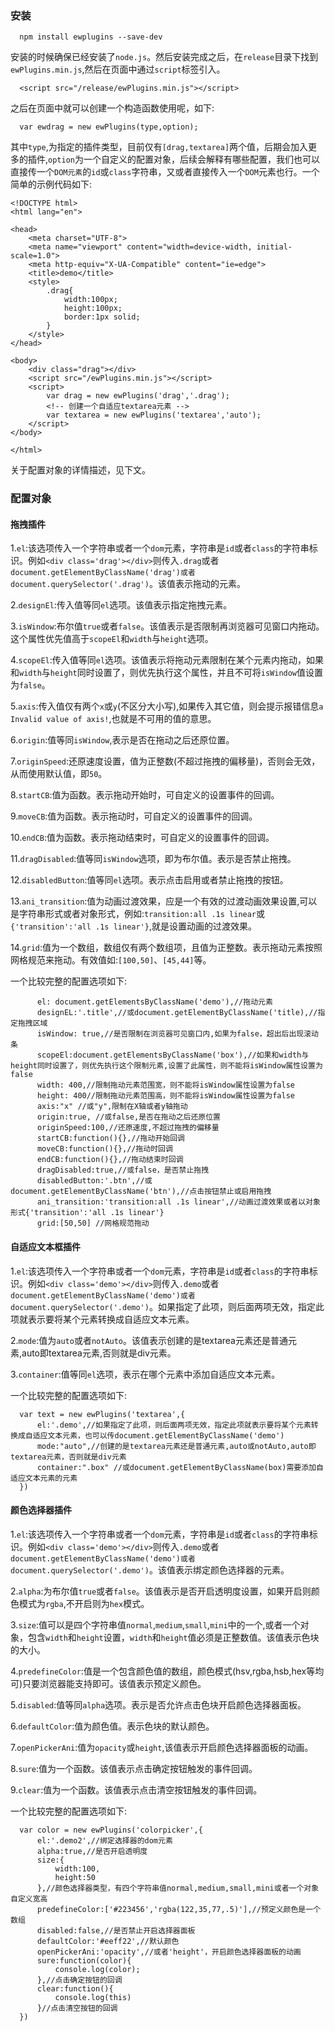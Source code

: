 ### 安装

```
  npm install ewplugins --save-dev

```

安装的时候确保已经安装了`node.js`。然后安装完成之后，在`release`目录下找到`ewPlugins.min.js`,然后在页面中通过`script`标签引入。

```
  <script src="/release/ewPlugins.min.js"></script>

```

之后在页面中就可以创建一个构造函数使用呢，如下:

```
  var ewdrag = new ewPlugins(type,option);

```

其中`type`,为指定的插件类型，目前仅有`[drag,textarea]`两个值，后期会加入更多的插件,`option`为一个自定义的配置对象，后续会解释有哪些配置，我们也可以直接传一个`DOM元素`的`id`或`class`字符串，又或者直接传入一个`DOM`元素也行。一个简单的示例代码如下:

```
<!DOCTYPE html>
<html lang="en">

<head>
    <meta charset="UTF-8">
    <meta name="viewport" content="width=device-width, initial-scale=1.0">
    <meta http-equiv="X-UA-Compatible" content="ie=edge">
    <title>demo</title>
    <style>
        .drag{
            width:100px;
            height:100px;
            border:1px solid;
        }
    </style>
</head>

<body>
    <div class="drag"></div>
    <script src="/ewPlugins.min.js"></script>
    <script>
        var drag = new ewPlugins('drag','.drag');
        <!-- 创建一个自适应textarea元素 -->
        var textarea = new ewPlugins('textarea','auto');
    </script>
</body>

</html>

```

关于配置对象的详情描述，见下文。

### 配置对象

#### 拖拽插件

1.`el`:该选项传入一个字符串或者一个`dom`元素，字符串是`id`或者`class`的字符串标识。例如`<div class='drag'></div>`则传入`.drag`或者`document.getElementByClassName('drag')或者document.querySelector('.drag')`。该值表示拖动的元素。

2.`designEl`:传入值等同`el`选项。该值表示指定拖拽元素。

3.`isWindow`:布尔值`true`或者`false`。该值表示是否限制再浏览器可见窗口内拖动。这个属性优先值高于`scopeEl`和`width`与`height`选项。

4.`scopeEl`:传入值等同`el`选项。该值表示将拖动元素限制在某个元素内拖动，如果和`width`与`height`同时设置了，则优先执行这个属性，并且不可将`isWindow`值设置为`false`。

5.`axis`:传入值仅有两个`x`或`y`(不区分大小写),如果传入其它值，则会提示报错信息`a Invalid value of axis!`,也就是不可用的值的意思。

6.`origin`:值等同`isWindow`,表示是否在拖动之后还原位置。

7.`originSpeed`:还原速度设置，值为正整数(不超过拖拽的偏移量)，否则会无效，从而使用默认值，即`50`。

8.`startCB`:值为函数。表示拖动开始时，可自定义的设置事件的回调。

9.`moveCB`:值为函数。表示拖动时，可自定义的设置事件的回调。

10.`endCB`:值为函数。表示拖动结束时，可自定义的设置事件的回调。

11.`dragDisabled`:值等同`isWindow`选项，即为布尔值。表示是否禁止拖拽。

12.`disabledButton`:值等同`el`选项。表示点击启用或者禁止拖拽的按钮。

13.`ani_transition`:值为动画过渡效果，应是一个有效的过渡动画效果设置,可以是字符串形式或者对象形式，例如:`transition:all .1s linear`或`{'transition':'all .1s linear'}`,就是设置动画的过渡效果。

14.`grid`:值为一个数组，数组仅有两个数组项，且值为正整数。表示拖动元素按照网格规范来拖动。有效值如:`[100,50]`、`[45,44]`等。

一个比较完整的配置选项如下:

```
      el: document.getElementsByClassName('demo'),//拖动元素
      designEL:'.title',//或document.getElementByClassName('title),//指定拖拽区域
      isWindow: true,//是否限制在浏览器可见窗口内,如果为false，超出后出现滚动条
      scopeEl:document.getElementsByClassName('box'),//如果和width与height同时设置了，则优先执行这个限制元素,设置了此属性，则不能将isWindow属性设置为false
      width: 400,//限制拖动元素范围宽，则不能将isWindow属性设置为false
      height: 400//限制拖动元素范围高，则不能将isWindow属性设置为false
      axis:"x" //或"y",限制在X轴或者y轴拖动
      origin:true, //或false,是否在拖动之后还原位置
      originSpeed:100,//还原速度,不超过拖拽的偏移量
      startCB:function(){},//拖动开始回调
      moveCB:function(){},//拖动时回调
      endCB:function(){},//拖动结束时回调
      dragDisabled:true,//或false，是否禁止拖拽
      disabledButton:'.btn',//或document.getElementByClassName('btn'),//点击按钮禁止或启用拖拽
      ani_transition:'transition:all .1s linear',//动画过渡效果或者以对象形式{'transition':'all .1s linear'}
      grid:[50,50] //网格规范拖动

```

#### 自适应文本框插件

1.`el`:该选项传入一个字符串或者一个`dom`元素，字符串是`id`或者`class`的字符串标识。例如`<div class='demo'></div>`则传入`.demo`或者`document.getElementByClassName('demo')或者document.querySelector('.demo')`。如果指定了此项，则后面两项无效，指定此项就表示要将某个元素转换成自适应文本元素。

2.`mode`:值为`auto`或者`notAuto`。该值表示创建的是textarea元素还是普通元素,auto即textarea元素,否则就是div元素。

3.`container`:值等同`el`选项，表示在哪个元素中添加自适应文本元素。

一个比较完整的配置选项如下:

```
  var text = new ewPlugins('textarea',{
      el:'.demo',//如果指定了此项，则后面两项无效，指定此项就表示要将某个元素转换成自适应文本元素，也可以传document.getElementByClassName('demo')
      mode:"auto",//创建的是textarea元素还是普通元素,auto或notAuto,auto即textarea元素，否则就是div元素
      container:".box" //或document.getElementByClassName(box)需要添加自适应文本元素的元素
  })
```

#### 颜色选择器插件

1.`el`:该选项传入一个字符串或者一个`dom`元素，字符串是`id`或者`class`的字符串标识。例如`<div class='demo'></div>`则传入`.demo`或者`document.getElementByClassName('demo')或者document.querySelector('.demo')`。该值表示绑定颜色选择器的元素。

2.`alpha`:为布尔值`true`或者`false`。该值表示是否开启透明度设置，如果开启则颜色模式为`rgba`,不开启则为`hex`模式。

3.`size`:值可以是四个字符串值`normal`,`medium`,`small`,`mini`中的一个,或者一个对象，包含`width`和`height`设置，`width`和`height`值必须是正整数值。该值表示色块的大小。

4.`predefineColor`:值是一个包含颜色值的数组，颜色模式(hsv,rgba,hsb,hex等均可)只要浏览器能支持即可。该值表示预定义颜色。

5.`disabled`:值等同`alpha`选项。表示是否允许点击色块开启颜色选择器面板。

6.`defaultColor`:值为颜色值。表示色块的默认颜色。

7.`openPickerAni`:值为`opacity`或`height`,该值表示开启颜色选择器面板的动画。

8.`sure`:值为一个函数。该值表示点击确定按钮触发的事件回调。

9.`clear`:值为一个函数。该值表示点击清空按钮触发的事件回调。

一个比较完整的配置选项如下:

```
  var color = new ewPlugins('colorpicker',{
      el:'.demo2',//绑定选择器的dom元素
      alpha:true,//是否开启透明度
      size:{
          width:100,
          height:50
      },//颜色选择器类型，有四个字符串值normal,medium,small,mini或者一个对象自定义宽高
      predefineColor:['#223456','rgba(122,35,77,.5)'],//预定义颜色是一个数组
      disabled:false,//是否禁止开启选择器面板
      defaultColor:'#eeff22',//默认颜色
      openPickerAni:'opacity',//或者'height'，开启颜色选择器面板的动画
      sure:function(color){
          console.log(color);
      },//点击确定按钮的回调
      clear:function(){
          console.log(this)
      }//点击清空按钮的回调
  })
  
```